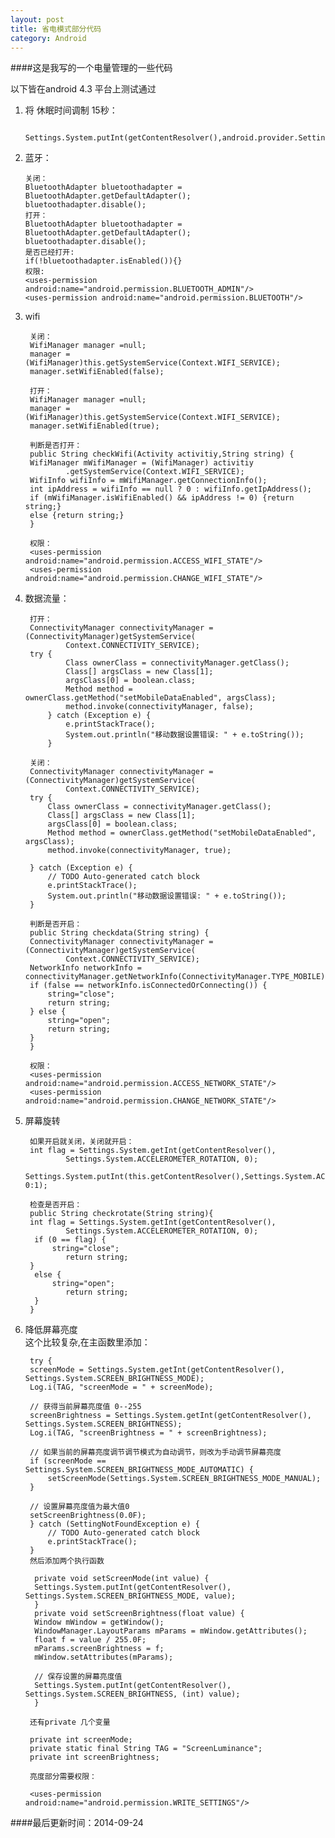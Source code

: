 ```yaml
---
layout: post
title: 省电模式部分代码
category: Android
---
```


####这是我写的一个电量管理的一些代码

以下皆在android 4.3 平台上测试通过<br/>

1. 将 休眠时间调制 15秒：

		Settings.System.putInt(getContentResolver(),android.provider.Settings.System.SCREEN_OFF_TIMEOUT,-1);

2.  蓝牙：

        关闭：
		BluetoothAdapter bluetoothadapter = BluetoothAdapter.getDefaultAdapter();
        bluetoothadapter.disable();
        打开：
        BluetoothAdapter bluetoothadapter = BluetoothAdapter.getDefaultAdapter();
        bluetoothadapter.disable();
        是否已经打开:
        if(!bluetoothadapter.isEnabled()){}
        权限:
        <uses-permission android:name="android.permission.BLUETOOTH_ADMIN"/>
        <uses-permission android:name="android.permission.BLUETOOTH"/>





3. wifi

        关闭：
		WifiManager manager =null;
    	manager = (WifiManager)this.getSystemService(Context.WIFI_SERVICE);
		manager.setWifiEnabled(false);

        打开：
        WifiManager manager =null;
        manager = (WifiManager)this.getSystemService(Context.WIFI_SERVICE);
        manager.setWifiEnabled(true);

        判断是否打开：
        public String checkWifi(Activity activitiy,String string) {
        WifiManager mWifiManager = (WifiManager) activitiy
                .getSystemService(Context.WIFI_SERVICE);
        WifiInfo wifiInfo = mWifiManager.getConnectionInfo();
        int ipAddress = wifiInfo == null ? 0 : wifiInfo.getIpAddress();
        if (mWifiManager.isWifiEnabled() && ipAddress != 0) {return string;}
        else {return string;}
        }

        权限：
        <uses-permission android:name="android.permission.ACCESS_WIFI_STATE"/>
        <uses-permission android:name="android.permission.CHANGE_WIFI_STATE"/>

3. 数据流量：

        打开：
        ConnectivityManager connectivityManager = (ConnectivityManager)getSystemService(
                Context.CONNECTIVITY_SERVICE);
        try {
                Class ownerClass = connectivityManager.getClass();
                Class[] argsClass = new Class[1];
                argsClass[0] = boolean.class;
                Method method = ownerClass.getMethod("setMobileDataEnabled", argsClass);
                method.invoke(connectivityManager, false);
            } catch (Exception e) {
                e.printStackTrace();
                System.out.println("移动数据设置错误: " + e.toString());
            }

        关闭：
        ConnectivityManager connectivityManager = (ConnectivityManager)getSystemService(
                Context.CONNECTIVITY_SERVICE);
        try {
            Class ownerClass = connectivityManager.getClass();
            Class[] argsClass = new Class[1];
            argsClass[0] = boolean.class;
            Method method = ownerClass.getMethod("setMobileDataEnabled", argsClass);
            method.invoke(connectivityManager, true);

        } catch (Exception e) {
            // TODO Auto-generated catch block
            e.printStackTrace();
            System.out.println("移动数据设置错误: " + e.toString());
        }

        判断是否开启：
        public String checkdata(String string) {
        ConnectivityManager connectivityManager = (ConnectivityManager)getSystemService(
                Context.CONNECTIVITY_SERVICE);
        NetworkInfo networkInfo = connectivityManager.getNetworkInfo(ConnectivityManager.TYPE_MOBILE);
        if (false == networkInfo.isConnectedOrConnecting()) {
            string="close";
            return string;
        } else {
            string="open";
            return string;
        }
        }

        权限：
        <uses-permission android:name="android.permission.ACCESS_NETWORK_STATE"/>
        <uses-permission android:name="android.permission.CHANGE_NETWORK_STATE"/>

4. 屏幕旋转

        如果开启就关闭，关闭就开启：
        int flag = Settings.System.getInt(getContentResolver(),
                Settings.System.ACCELEROMETER_ROTATION, 0);
        Settings.System.putInt(this.getContentResolver(),Settings.System.ACCELEROMETER_ROTATION,flag==1?0:1);

        检查是否开启：
        public String checkrotate(String string){
        int flag = Settings.System.getInt(getContentResolver(),
                Settings.System.ACCELEROMETER_ROTATION, 0);
         if (0 == flag) {
             string="close";
                return string;
        }
         else {
             string="open";
                return string;
         }
        }

4. 降低屏幕亮度<br>这个比较复杂,在主函数里添加：

		try {
        screenMode = Settings.System.getInt(getContentResolver(), Settings.System.SCREEN_BRIGHTNESS_MODE);
        Log.i(TAG, "screenMode = " + screenMode);

        // 获得当前屏幕亮度值 0--255
        screenBrightness = Settings.System.getInt(getContentResolver(), Settings.System.SCREEN_BRIGHTNESS);
        Log.i(TAG, "screenBrightness = " + screenBrightness);

        // 如果当前的屏幕亮度调节调节模式为自动调节，则改为手动调节屏幕亮度
        if (screenMode == Settings.System.SCREEN_BRIGHTNESS_MODE_AUTOMATIC) {
            setScreenMode(Settings.System.SCREEN_BRIGHTNESS_MODE_MANUAL);
        }

        // 设置屏幕亮度值为最大值0
        setScreenBrightness(0.0F);
        } catch (SettingNotFoundException e) {
            // TODO Auto-generated catch block
            e.printStackTrace();
        }
        然后添加两个执行函数

         private void setScreenMode(int value) {
         Settings.System.putInt(getContentResolver(), Settings.System.SCREEN_BRIGHTNESS_MODE, value);
         }
         private void setScreenBrightness(float value) {
         Window mWindow = getWindow();
         WindowManager.LayoutParams mParams = mWindow.getAttributes();
         float f = value / 255.0F;
         mParams.screenBrightness = f;
         mWindow.setAttributes(mParams);

         // 保存设置的屏幕亮度值
         Settings.System.putInt(getContentResolver(), Settings.System.SCREEN_BRIGHTNESS, (int) value);
         }

        还有private 几个变量

        private int screenMode;
        private static final String TAG = "ScreenLuminance";
        private int screenBrightness;

        亮度部分需要权限：

        <uses-permission android:name="android.permission.WRITE_SETTINGS"/>

####最后更新时间：2014-09-24
